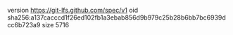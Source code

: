 version https://git-lfs.github.com/spec/v1
oid sha256:a137cacccd1f26ed102fb1a3ebab856d9b979c25b28b6bb7bc6939dcc6b723a9
size 5716
